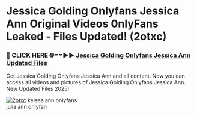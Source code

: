 # Jessica Golding Onlyfans Jessica Ann Original Videos 0nlyFans Leaked - Files Updated! (2otxc)

<h3>🔴 CLICK HERE 🌐==►► <a href="https://tinyurl.com/ms9xzufz" rel="nofollow">Jessica Golding Onlyfans Jessica Ann Updated Files</a></h3>

Get Jessica Golding Onlyfans Jessica Ann and all content. Now you can access all videos and pictures of Jessica Golding Onlyfans Jessica Ann. New Updated Files 2025!

[![2otxc](https://i.imgur.com/PQ7UWWw.gif)](https://tinyurl.com/ms9xzufz)
kelsea ann onlyfans<br>
julia ann onlyfan